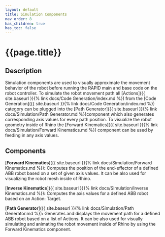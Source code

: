 ```yaml
---
layout: default
title: Simulation Components
nav_order: 8
has_children: true
has_toc: false
---
```


# **{{page.title}}**

## **Description**

Simulation components are used to visually approximate the movement behavior of the robot before running the RAPID main and base code on the robot controller.
To simulate the robot movement path all [Actions]({{ site.baseurl }}{% link docs/Code Generation/index.md %}) from the [Code Generation]({{ site.baseurl }}{% link docs/Code Generation/index.md %}) category 
can be plugged into the [Path Generator]({{ site.baseurl }}{% link docs/Simulation/Path Generator.md %})component which also generates 
corresponding axis values for every path position. To visualize the robot geometry inside of Rhino the [Forward Kinematics]({{ site.baseurl }}{% link docs/Simulation/Forward Kinematics.md %}) component can be used by feeding in any axis values.

## **Components**

[**Forward Kinematics**]({{ site.baseurl }}{% link docs/Simulation/Forward Kinematics.md %})**:** Computes the position of the end-effector of a defined ABB robot based on a set of given axis values. It can be also used for visualizing the robot mesh inside of Rhino.

[**Inverse Kinematics**]({{ site.baseurl }}{% link docs/Simulation/Inverse Kinematics.md %})**:** Computes the axis values for a defined ABB robot based on an Action: Target.

[**Path Generator**]({{ site.baseurl }}{% link docs/Simulation/Path Generator.md %})**:** Generates and displays the movement path for a defined ABB robot based on a list of Actions. It can be also used for visually simulating and animating the robot movement inside of Rhino by using the Forward Kinematics component.
